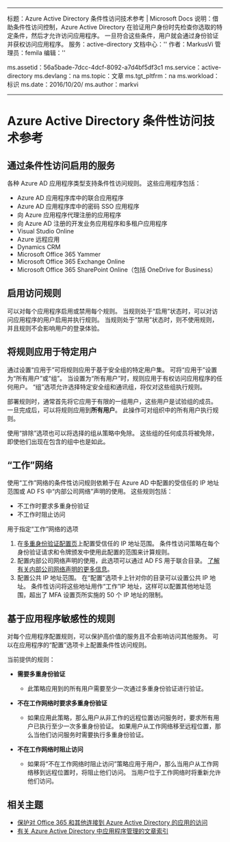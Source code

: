 
---
标题：Azure Active Directory 条件性访问技术参考 | Microsoft Docs 说明：借助条件性访问控制，Azure Active Directory 在验证用户身份时先检查你选取的特定条件，然后才允许访问应用程序。 一旦符合这些条件，用户就会通过身份验证并获权访问应用程序。
服务：active-directory 文档中心：'' 作者：MarkusVi 管理员：femila 编辑：''

ms.assetid：56a5bade-7dcc-4dcf-8092-a7d4bf5df3c1 ms.service：active-directory ms.devlang：na ms.topic：文章 ms.tgt_pltfrm：na ms.workload：标识 ms.date：2016/10/20/ ms.author：markvi

---
# <a name="azure-active-directory-conditional-access-technical-reference"></a>Azure Active Directory 条件性访问技术参考
## <a name="services-enabled-with-conditional-access"></a>通过条件性访问启用的服务
各种 Azure AD 应用程序类型支持条件性访问规则。 这些应用程序包括：

* Azure AD 应用程序库中的联合应用程序
* Azure AD 应用程序库中的密码 SSO 应用程序
* 向 Azure 应用程序代理注册的应用程序
* 向 Azure AD 注册的开发业务应用程序和多租户应用程序
* Visual Studio Online
* Azure 远程应用
* Dynamics CRM
* Microsoft Office 365 Yammer
* Microsoft Office 365 Exchange Online
* Microsoft Office 365 SharePoint Online（包括 OneDrive for Business）

## <a name="enable-access-rules"></a>启用访问规则
可以对每个应用程序启用或禁用每个规则。 当规则处于“启用”状态时，可以对访问应用程序的用户启用并执行规则。 当规则处于“禁用”状态时，则不使用规则，并且规则不会影响用户的登录体验。

## <a name="applying-rules-to-specific-users"></a>将规则应用于特定用户
通过设置“应用于”可将规则应用于基于安全组的特定用户集。 可将“应用于”设置为“所有用户”或“组”。 当设置为“所有用户”时，规则应用于有权访问应用程序的任何用户。 “组”选项允许选择特定安全组和通讯组，将仅对这些组执行规则。

部署规则时，通常首先将它应用于有限的一组用户，这些用户是试验组的成员。 一旦完成后，可以将规则应用到**所有用户**。 此操作可对组织中的所有用户执行规则。

使用“排除”选项也可以将选择的组从策略中免除。 这些组的任何成员将被免除，即使他们出现在包含的组中也是如此。

## <a name="at-work-networks"></a>“工作”网络
使用“工作”网络的条件性访问规则依赖于在 Azure AD 中配置的受信任的 IP 地址范围或 AD FS 中“内部公司网络”声明的使用。 这些规则包括：

* 不工作时要求多重身份验证
* 不工作时阻止访问

用于指定“工作”网络的选项

1. 在[多重身份验证配置页](../multi-factor-authentication/multi-factor-authentication-whats-next.md)上配置受信任的 IP 地址范围。 条件性访问策略在每个身份验证请求和令牌颁发中使用此配置的范围来计算规则。 
2. 配置内部公司网络声明的使用，此选项可以通过 AD FS 用于联合目录。 [了解有关内部公司网络声明的更多信息](../multi-factor-authentication/multi-factor-authentication-whats-next.md#trusted-ips)。
3. 配置公共 IP 地址范围。 在“配置”选项卡上针对你的目录可以设置公共 IP 地址。 条件性访问将这些地址用作“工作”IP 地址，这样可以配置其他地址范围，超出了 MFA 设置页所实施的 50 个 IP 地址的限制。

## <a name="rules-based-on-application-sensitivity"></a>基于应用程序敏感性的规则
对每个应用程序配置规则，可以保护高价值的服务且不会影响访问其他服务。 可以在应用程序的“配置”选项卡上配置条件性访问规则。 

当前提供的规则：

* **需要多重身份验证**
  
  * 此策略应用到的所有用户需要至少一次通过多重身份验证进行验证。
* **不在工作网络时要求多重身份验证**
  
  * 如果应用此策略，那么用户从非工作的远程位置访问服务时，要求所有用户已执行至少一次多重身份验证。 如果用户从工作网络移至远程位置，那么当他们访问服务时需要执行多重身份验证。
* **不在工作网络时阻止访问** 
  
  * 如果将“不在工作网络时阻止访问”策略应用于用户，那么当用户从工作网络移到远程位置时，将阻止他们访问。  当用户位于工作网络时将重新允许他们访问。

## <a name="related-topics"></a>相关主题
* [保护对 Office 365 和其他连接到 Azure Active Directory 的应用的访问](active-directory-conditional-access.md)
* [有关 Azure Active Directory 中应用程序管理的文章索引](active-directory-apps-index.md)




<!--HONumber=Nov16_HO3-->


